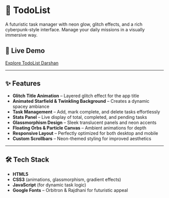 # 🧠 TodoList

A futuristic task manager with neon glow, glitch effects, and a rich cyberpunk-style interface. Manage your daily missions in a visually immersive way.

## 🚀 Live Demo

[Explore TodoList Darshan](https://todolistdarshan.netlify.app)

---

## ✨ Features

- **Glitch Title Animation** – Layered glitch effect for the app title  
- **Animated Starfield & Twinkling Background** – Creates a dynamic spacey ambiance  
- **Task Management** – Add, mark complete, and delete tasks effortlessly  
- **Stats Panel** – Live display of total, completed, and pending tasks  
- **Glassmorphism Design** – Sleek translucent panels and neon accents  
- **Floating Orbs & Particle Canvas** – Ambient animations for depth  
- **Responsive Layout** – Perfectly optimized for both desktop and mobile  
- **Custom Scrollbars** – Neon-themed styling for improved aesthetics

---

## 🛠️ Tech Stack

- **HTML5**  
- **CSS3** (animations, glassmorphism, gradient effects)  
- **JavaScript** (for dynamic task logic)  
- **Google Fonts** – Orbitron & Rajdhani for futuristic appeal



